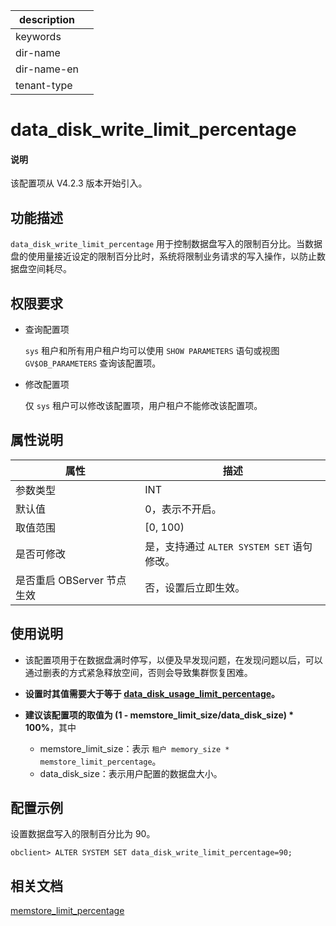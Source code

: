 |description||
|---|---|
|keywords||
|dir-name||
|dir-name-en||
|tenant-type||

# data_disk_write_limit_percentage

<main id="notice" type='explain'>
  <h4>说明</h4>
  <p>该配置项从 V4.2.3 版本开始引入。</p>
</main>

## 功能描述

`data_disk_write_limit_percentage` 用于控制数据盘写入的限制百分比。当数据盘的使用量接近设定的限制百分比时，系统将限制业务请求的写入操作，以防止数据盘空间耗尽。

## 权限要求

* 查询配置项

  `sys` 租户和所有用户租户均可以使用 `SHOW PARAMETERS` 语句或视图 `GV$OB_PARAMETERS` 查询该配置项。

* 修改配置项

  仅 `sys` 租户可以修改该配置项，用户租户不能修改该配置项。

## 属性说明

| **属性** | **描述** |
| -------- | -------- |
| 参数类型   | INT |
| 默认值     | 0，表示不开启。 |
| 取值范围   |[0, 100)|
| 是否可修改 | 是，支持通过 `ALTER SYSTEM SET` 语句修改。|
| 是否重启 OBServer 节点生效 | 否，设置后立即生效。  |

## 使用说明

* 该配置项用于在数据盘满时停写，以便及早发现问题，在发现问题以后，可以通过删表的方式紧急释放空间，否则会导致集群恢复困难。
* **设置时其值需要大于等于 [data_disk_usage_limit_percentage](5000.data_disk_usage_limit_percentage.md)。**
* **建议该配置项的取值为 (1 - memstore_limit_size/data_disk_size) * 100%**，其中

  * memstore_limit_size：表示 `租户 memory_size * memstore_limit_percentage`。
  * data_disk_size：表示用户配置的数据盘大小。

## 配置示例

设置数据盘写入的限制百分比为 90。

```shell
obclient> ALTER SYSTEM SET data_disk_write_limit_percentage=90;
```

##  相关文档

[memstore_limit_percentage](13900.memstore_limit_percentage.md)